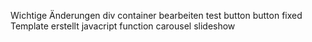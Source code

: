 Wichtige Änderungen
div container bearbeiten
test button
button fixed
Template erstellt
javacript function
carousel slideshow
